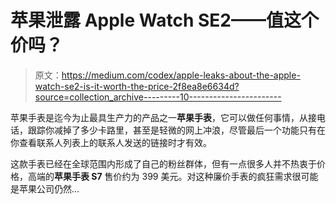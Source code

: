 # 苹果泄露 Apple Watch SE2——值这个价吗？

> 原文：<https://medium.com/codex/apple-leaks-about-the-apple-watch-se2-is-it-worth-the-price-2f8ea8e6634d?source=collection_archive---------10----------------------->

苹果手表是迄今为止最具生产力的产品之一**苹果手表**，它可以做任何事情，从接电话，跟踪你减掉了多少卡路里，甚至是轻微的网上冲浪，尽管最后一个功能只有在你查看联系人列表上的联系人发送的链接时才有效。

这款手表已经在全球范围内形成了自己的粉丝群体，但有一点很多人并不热衷于价格，高端的**苹果手表 S7** 售价约为 399 美元。对这种廉价手表的疯狂需求很可能是苹果公司仍然…